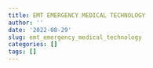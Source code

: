 ```yaml
---
title: EMT EMERGENCY MEDICAL TECHNOLOGY
author: ''
date: '2022-08-29'
slug: emt_emergency_medical_technology
categories: []
tags: []
---
```

